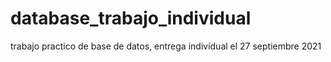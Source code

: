 # database_trabajo_individual
trabajo practico de base de datos, entrega individual el 27 septiembre 2021
